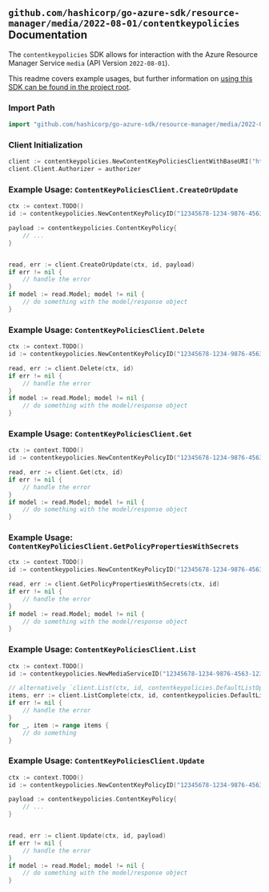 
## `github.com/hashicorp/go-azure-sdk/resource-manager/media/2022-08-01/contentkeypolicies` Documentation

The `contentkeypolicies` SDK allows for interaction with the Azure Resource Manager Service `media` (API Version `2022-08-01`).

This readme covers example usages, but further information on [using this SDK can be found in the project root](https://github.com/hashicorp/go-azure-sdk/tree/main/docs).

### Import Path

```go
import "github.com/hashicorp/go-azure-sdk/resource-manager/media/2022-08-01/contentkeypolicies"
```


### Client Initialization

```go
client := contentkeypolicies.NewContentKeyPoliciesClientWithBaseURI("https://management.azure.com")
client.Client.Authorizer = authorizer
```


### Example Usage: `ContentKeyPoliciesClient.CreateOrUpdate`

```go
ctx := context.TODO()
id := contentkeypolicies.NewContentKeyPolicyID("12345678-1234-9876-4563-123456789012", "example-resource-group", "mediaServiceValue", "contentKeyPolicyValue")

payload := contentkeypolicies.ContentKeyPolicy{
	// ...
}


read, err := client.CreateOrUpdate(ctx, id, payload)
if err != nil {
	// handle the error
}
if model := read.Model; model != nil {
	// do something with the model/response object
}
```


### Example Usage: `ContentKeyPoliciesClient.Delete`

```go
ctx := context.TODO()
id := contentkeypolicies.NewContentKeyPolicyID("12345678-1234-9876-4563-123456789012", "example-resource-group", "mediaServiceValue", "contentKeyPolicyValue")

read, err := client.Delete(ctx, id)
if err != nil {
	// handle the error
}
if model := read.Model; model != nil {
	// do something with the model/response object
}
```


### Example Usage: `ContentKeyPoliciesClient.Get`

```go
ctx := context.TODO()
id := contentkeypolicies.NewContentKeyPolicyID("12345678-1234-9876-4563-123456789012", "example-resource-group", "mediaServiceValue", "contentKeyPolicyValue")

read, err := client.Get(ctx, id)
if err != nil {
	// handle the error
}
if model := read.Model; model != nil {
	// do something with the model/response object
}
```


### Example Usage: `ContentKeyPoliciesClient.GetPolicyPropertiesWithSecrets`

```go
ctx := context.TODO()
id := contentkeypolicies.NewContentKeyPolicyID("12345678-1234-9876-4563-123456789012", "example-resource-group", "mediaServiceValue", "contentKeyPolicyValue")

read, err := client.GetPolicyPropertiesWithSecrets(ctx, id)
if err != nil {
	// handle the error
}
if model := read.Model; model != nil {
	// do something with the model/response object
}
```


### Example Usage: `ContentKeyPoliciesClient.List`

```go
ctx := context.TODO()
id := contentkeypolicies.NewMediaServiceID("12345678-1234-9876-4563-123456789012", "example-resource-group", "mediaServiceValue")

// alternatively `client.List(ctx, id, contentkeypolicies.DefaultListOperationOptions())` can be used to do batched pagination
items, err := client.ListComplete(ctx, id, contentkeypolicies.DefaultListOperationOptions())
if err != nil {
	// handle the error
}
for _, item := range items {
	// do something
}
```


### Example Usage: `ContentKeyPoliciesClient.Update`

```go
ctx := context.TODO()
id := contentkeypolicies.NewContentKeyPolicyID("12345678-1234-9876-4563-123456789012", "example-resource-group", "mediaServiceValue", "contentKeyPolicyValue")

payload := contentkeypolicies.ContentKeyPolicy{
	// ...
}


read, err := client.Update(ctx, id, payload)
if err != nil {
	// handle the error
}
if model := read.Model; model != nil {
	// do something with the model/response object
}
```
